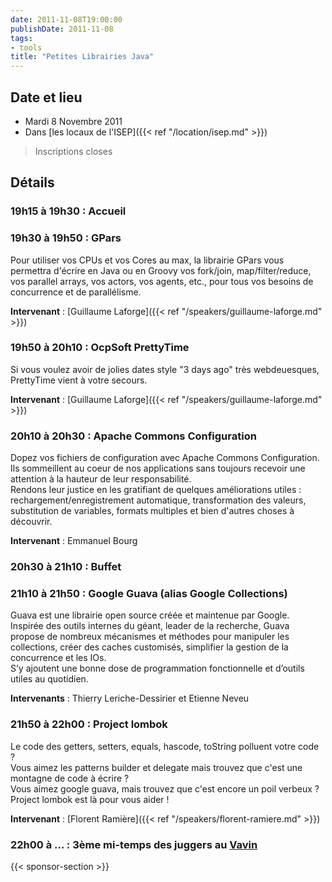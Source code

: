 ```yaml
---
date: 2011-11-08T19:00:00
publishDate: 2011-11-08
tags:
- tools
title: "Petites Librairies Java"
---
```


## Date et lieu

* Mardi 8 Novembre 2011
* Dans [les locaux de l'ISEP]({{< ref "/location/isep.md" >}})

> Inscriptions closes

## Détails

### 19h15 à 19h30 : Accueil

###  19h30 à 19h50 : GPars 

Pour utiliser vos CPUs et vos Cores au max, la librairie GPars vous permettra d'écrire en Java ou en Groovy vos fork/join, map/filter/reduce, vos parallel arrays, vos actors, vos agents, etc., pour tous vos besoins de concurrence et de parallélisme.

**Intervenant** : [Guillaume Laforge]({{< ref "/speakers/guillaume-laforge.md" >}})

### 19h50 à 20h10 : OcpSoft PrettyTime

Si vous voulez avoir de jolies dates style "3 days ago" très webdeuesques, PrettyTime vient à votre secours.

**Intervenant** : [Guillaume Laforge]({{< ref "/speakers/guillaume-laforge.md" >}})

### 20h10 à 20h30 : Apache Commons Configuration

Dopez vos fichiers de configuration avec Apache Commons Configuration.  
Ils sommeillent au coeur de nos applications sans toujours recevoir une attention à la hauteur de leur responsabilité.  
Rendons leur justice en les gratifiant de quelques améliorations utiles : rechargement/enregistrement automatique, transformation des valeurs, substitution de variables, formats multiples et bien d'autres choses à découvrir.

**Intervenant** : Emmanuel Bourg

### 20h30 à 21h10 : Buffet

### 21h10 à 21h50 : Google Guava (alias Google Collections)

Guava est une librairie open source créée et maintenue par Google.  
Inspirée des outils internes du géant, leader de la recherche, Guava propose de nombreux mécanismes et méthodes pour manipuler les collections, créer des caches customisés, simplifier la gestion de la concurrence et les IOs.  
S’y ajoutent une bonne dose de programmation fonctionnelle et d’outils utiles au quotidien.

**Intervenants** : Thierry Leriche-Dessirier et Etienne Neveu

### 21h50 à 22h00 : Project lombok

Le code des getters, setters, equals, hascode, toString polluent votre code ?  
Vous aimez les patterns builder et delegate mais trouvez que c'est une montagne de code à écrire ?  
Vous aimez google guava, mais trouvez que c'est encore un poil verbeux ?  
Project lombok est là pour vous aider !

**Intervenant** : [Florent Ramière]({{< ref "/speakers/florent-ramiere.md" >}})

### 22h00 à ... : 3ème mi-temps des juggers au [Vavin](https://www.google.com/maps/dir//48.84398,2.330533/@48.8439685,2.2603067,12z)

{{< sponsor-section >}}
